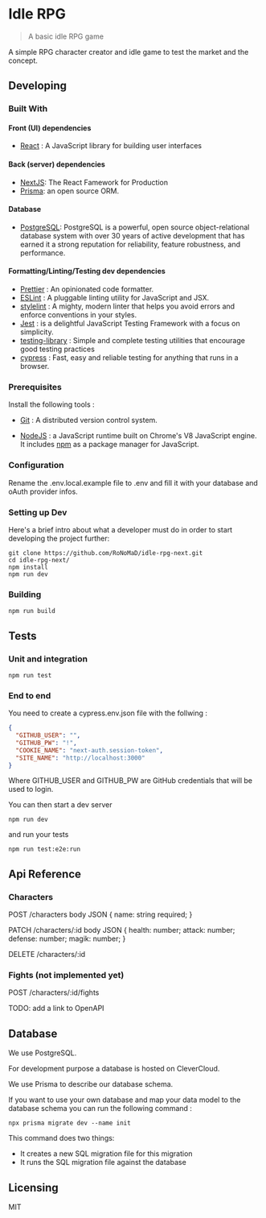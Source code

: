 # Idle RPG

> A basic idle RPG game

A simple RPG character creator and idle game to test the market and the concept.

## Developing

### Built With

#### Front (UI) dependencies

- [React](https://reactjs.org/) : A JavaScript library for building user interfaces

#### Back (server) dependencies

- [NextJS](https://nextjs.org/): The React Famework for Production
- [Prisma](https://www.prisma.io/): an open source ORM.

#### Database

- [PostgreSQL](https://www.postgresql.org/): PostgreSQL is a powerful, open source object-relational database system with over 30 years of active development that has earned it a strong reputation for reliability, feature robustness, and performance.

#### Formatting/Linting/Testing dev dependencies

- [Prettier](https://prettier.io/) : An opinionated code formatter.
- [ESLint](https://eslint.org/) : A pluggable linting utility for JavaScript and JSX.
- [stylelint](https://stylelint.io/) : A mighty, modern linter that helps you avoid errors and enforce conventions in your styles.
- [Jest](https://jestjs.io/) : is a delightful JavaScript Testing Framework with a focus on simplicity.
- [testing-library](https://testing-library.com/) : Simple and complete testing utilities that encourage good testing practices
- [cypress](https://www.cypress.io/) : Fast, easy and reliable testing for anything that runs in a browser.

### Prerequisites

Install the following tools :

- [Git](https://git-scm.com/downloads) : A distributed version control system.

- [NodeJS](https://nodejs.org/en/download/) : a JavaScript runtime built on Chrome's V8 JavaScript engine. It includes [npm](https://www.npmjs.com/) as a package manager for JavaScript.

### Configuration

Rename the .env.local.example file to .env and fill it with your database and oAuth provider infos.

### Setting up Dev

Here's a brief intro about what a developer must do in order to start developing
the project further:

```shell
git clone https://github.com/RoNoMaD/idle-rpg-next.git
cd idle-rpg-next/
npm install
npm run dev
```

### Building

```shell
npm run build
```

## Tests

### Unit and integration

```shell
npm run test
```

### End to end

You need to create a cypress.env.json file with the follwing :

```json
{
  "GITHUB_USER": "",
  "GITHUB_PW": "!",
  "COOKIE_NAME": "next-auth.session-token",
  "SITE_NAME": "http://localhost:3000"
}
```

Where GITHUB_USER and GITHUB_PW are GitHub credentials that will be used to login.

You can then start a dev server

```shell
npm run dev
```

and run your tests

```shell
npm run test:e2e:run
```

## Api Reference

### Characters

POST /characters
body JSON
{
name: string required;
}

PATCH /characters/:id
body JSON
{
health: number;
attack: number;
defense: number;
magik: number;
}

DELETE /characters/:id

### Fights (not implemented yet)

POST /characters/:id/fights

TODO: add a link to OpenAPI

## Database

We use PostgreSQL.

For development purpose a database is hosted on CleverCloud.

We use Prisma to describe our database schema.

If you want to use your own database and map your data model to the database schema you can run the following command :

```shell
npx prisma migrate dev --name init
```

This command does two things:

- It creates a new SQL migration file for this migration
- It runs the SQL migration file against the database

## Licensing

MIT
